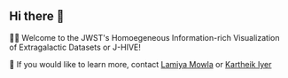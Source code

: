 ## Hi there 👋

🙋‍♀️ Welcome to the JWST's Homoegeneous Information-rich Visualization of Extragalactic Datasets or J-HIVE! 

🌈 If you would like to learn more, contact [Lamiya Mowla](https://www.lamiyamowla.com/) or [Kartheik Iyer](https://kartheikiyer.github.io/)

<!--

**Here are some ideas to get you started:**

🙋‍♀️ A short introduction - what is your organization all about?
🌈 Contribution guidelines - how can the community get involved?
👩‍💻 Useful resources - where can the community find your docs? Is there anything else the community should know?
🍿 Fun facts - what does your team eat for breakfast?
🧙 Remember, you can do mighty things with the power of [Markdown](https://docs.github.com/github/writing-on-github/getting-started-with-writing-and-formatting-on-github/basic-writing-and-formatting-syntax)
-->
